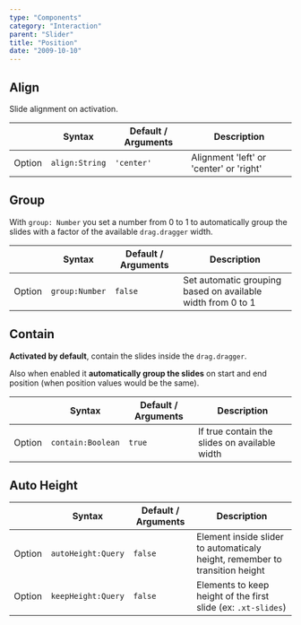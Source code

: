 ```yaml
---
type: "Components"
category: "Interaction"
parent: "Slider"
title: "Position"
date: "2009-10-10"
---
```


## Align

Slide alignment on activation.

<div class="xt-overflow-sub overflow-y-hidden overflow-x-scroll my-5 xt-my-auto w-full">

|                         | Syntax                                    | Default / Arguments                       | Description                   |
| ----------------------- | ----------------------------------------- | ----------------------------- | ----------------------------- |
| Option                  | `align:String`                          | `'center'`        | Alignment 'left' or 'center' or 'right'           |

</div>

<demo>
  <demoinline src="demos/components/slider/align-center">
  </demoinline>
  <demoinline src="demos/components/slider/align-left">
  </demoinline>
  <demoinline src="demos/components/slider/align-right">
  </demoinline>
</demo>

## Group

With `group: Number` you set a number from 0 to 1 to automatically group the slides with a factor of the available `drag.dragger` width.

<div class="xt-overflow-sub overflow-y-hidden overflow-x-scroll my-5 xt-my-auto w-full">

|                         | Syntax                                    | Default / Arguments                       | Description                   |
| ----------------------- | ----------------------------------------- | ----------------------------- | ----------------------------- |
| Option                  | `group:Number`                          | `false`        | Set automatic grouping based on available width from 0 to 1            |

</div>

<demo>
  <demoinline src="demos/components/slider/group">
  </demoinline>
</demo>

## Contain

**Activated by default**, contain the slides inside the `drag.dragger`.

Also when enabled it **automatically group the slides** on start and end position (when position values would be the same).

<div class="xt-overflow-sub overflow-y-hidden overflow-x-scroll my-5 xt-my-auto w-full">

|                         | Syntax                                    | Default / Arguments                       | Description                   |
| ----------------------- | ----------------------------------------- | ----------------------------- | ----------------------------- |
| Option                  | `contain:Boolean`                          | `true`        | If true contain the slides on available width            |

</div>

<demo>
  <demoinline src="demos/components/slider/nocontain-center">
  </demoinline>
  <demoinline src="demos/components/slider/nocontain-left">
  </demoinline>
  <demoinline src="demos/components/slider/nocontain-right">
  </demoinline>
</demo>

## Auto Height

<div class="xt-overflow-sub overflow-y-hidden overflow-x-scroll my-5 xt-my-auto w-full">	

|                         | Syntax                                    | Default / Arguments                       | Description                   |	
| ----------------------- | ----------------------------------------- | ----------------------------- | ----------------------------- |	
| Option                  | `autoHeight:Query`                          | `false`        | Element inside slider to automaticaly height, remember to transition height            |
| Option                  | `keepHeight:Query`                          | `false`        | Elements to keep height of the first slide (ex: `.xt-slides`)            |

</div>

<demo>	
  <demoinline src="demos/components/slider/autoheight">	
  </demoinline>	
</demo>	
